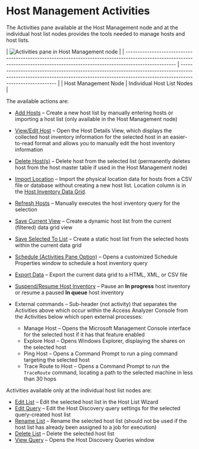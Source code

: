 # Host Management Activities

The Activities pane available at the Host Management node and at the individual host list nodes
provides the tools needed to manage hosts and host lists.

| ![Activities pane in Host Management node](/img/product_docs/accessanalyzer/admin/hostmanagement/actions/activitiesindividualhost.webp) |
| --------------------------------------------------------------------------------------------------------------------------------------------------------------------------------- | -------------------------------------------------------------------------------------------------------------------------------------------------------------------------------------- |
| Host Management Node                                                                                                                                                              | Individual Host List Nodes                                                                                                                                                             |

The available actions are:

- [Add Hosts](/docs/accessanalyzer/12.0/admin/hostmanagement/actions/add.md) – Create a new host list by manually entering hosts or importing a host list
  (only available in the Host Management node)
- [View/Edit Host](/docs/accessanalyzer/12.0/admin/hostmanagement/actions/viewhost.md) – Open the Host Details View, which displays the collected host
  inventory information for the selected host in an easier-to-read format and allows you to manually
  edit the host inventory information
- [Delete Host(s)](/docs/accessanalyzer/12.0/admin/hostmanagement/actions/deletehost.md) – Delete host from the selected list (permanently deletes host
  from the host master table if used in the Host Management node)
- [Import Location](/docs/accessanalyzer/12.0/admin/hostmanagement/actions/importlocation.md) – Import the physical location data for hosts from a CSV file
  or database without creating a new host list. Location column is in the
  [Host Inventory Data Grid](/docs/accessanalyzer/12.0/admin/hostmanagement/datagrid.md).
- [Refresh Hosts](/docs/accessanalyzer/12.0/admin/hostmanagement/actions/refresh.md) – Manually executes the host inventory query for the selection
- [Save Current View](/docs/accessanalyzer/12.0/admin/hostmanagement/actions/saveview.md) – Create a dynamic host list from the current (filtered) data
  grid view
- [Save Selected To List](/docs/accessanalyzer/12.0/admin/hostmanagement/actions/savetolist.md) – Create a static host list from the selected hosts within
  the current data grid
- [Schedule (Activities Pane Option)](/docs/accessanalyzer/12.0/admin/hostmanagement/actions/schedule.md) – Opens a customized Schedule Properties window
  to schedule a host inventory query
- [Export Data](/docs/accessanalyzer/12.0/admin/hostmanagement/actions/export.md) – Export the current data grid to a HTML, XML, or CSV file
- [Suspend/Resume Host Inventory](/docs/accessanalyzer/12.0/admin/hostmanagement/actions/suspend.md) – Pause an **In progress** host inventory or resume a
  paused **In queue** host inventory
- External commands – Sub-header (not activity) that separates the Activities above which occur
  within the Access Analyzer Console from the Activities below which open external processes:

    - Manage Host – Opens the Microsoft Management Console interface for the selected host if it has
      that feature enabled
    - Explore Host – Opens Windows Explorer, displaying the shares on the selected host
    - Ping Host – Opens a Command Prompt to run a ping command targeting the selected host
    - Trace Route to Host – Opens a Command Prompt to run the `TraceRoute` command, locating a path
      to the selected machine in less than 30 hops

Activities available only at the individual host list nodes are:

- [Edit List](/docs/accessanalyzer/12.0/admin/hostmanagement/actions/editlist.md) – Edit the selected host list in the Host List Wizard
- [Edit Query](/docs/accessanalyzer/12.0/admin/hostmanagement/actions/editquery.md) – Edit the Host Discovery query settings for the selected query-created
  host list
- [Rename List](/docs/accessanalyzer/12.0/admin/hostmanagement/actions/rename.md) – Rename the selected host list (should not be used if the host list has
  already been assigned to a job for execution)
- [Delete List](/docs/accessanalyzer/12.0/admin/hostmanagement/actions/deletelist.md) – Delete the selected host list
- [View Query](/docs/accessanalyzer/12.0/admin/hostmanagement/actions/viewquery.md) – Opens the Host Discovery Queries window
